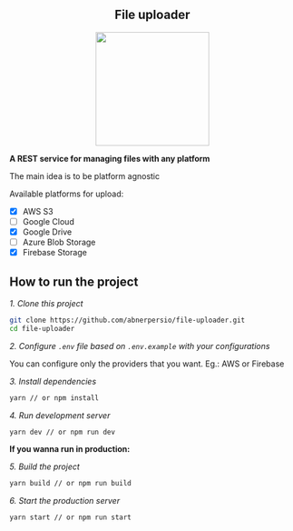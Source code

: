 <h2 align="center">File uploader</h4>

<p align="center"> 
  <img src="https://media.giphy.com/media/3o7ZeqkYTvaL3lGjCw/giphy.gif" width="200" style="align: center" />
</p>

<!-- <iframe src="" width="480" height="480" frameBorder="0" class="giphy-embed" allowFullScreen></iframe><p><a href="https://giphy.com/gifs/design-cloud-computing-3o7ZeqkYTvaL3lGjCw">via GIPHY</a></p> -->

**A REST service for managing files with any platform**

The main idea is to be platform agnostic

Available platforms for upload:

- [x] AWS S3
- [ ] Google Cloud
- [x] Google Drive
- [ ] Azure Blob Storage
- [x] Firebase Storage

## How to run the project

*1. Clone this project*
```bash
git clone https://github.com/abnerpersio/file-uploader.git
cd file-uploader
```

*2. Configure `.env` file based on `.env.example` with your configurations*

You can configure only the providers that you want. Eg.: AWS or Firebase

*3. Install dependencies*
```bash
yarn // or npm install
```

*4. Run development server*
```bash
yarn dev // or npm run dev
```

**If you wanna run in production:**

*5. Build the project*
```bash
yarn build // or npm run build
```

*6. Start the production server*
```bash
yarn start // or npm run start
```
